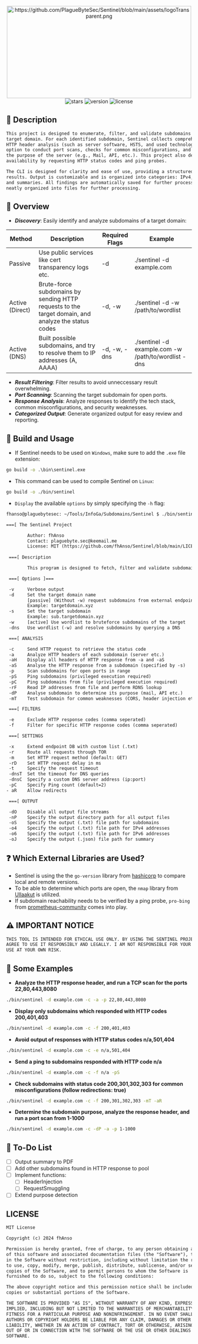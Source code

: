 <p align="center">
  <img src="" alt="https://github.com/PlagueByteSec/Sentinel/blob/main/assets/logoTransparent.png" width="500" height="250" />
  <br>
  <img src="https://img.shields.io/github/stars/PlagueByteSec/Sentinel?style=social" alt="stars" />
  <img src="https://img.shields.io/github/v/release/PlagueByteSec/Sentinel" alt="version" />
  <img src="https://img.shields.io/github/license/PlagueByteSec/Sentinel" alt="license" />
</p>

## :book: Description
```txt
This project is designed to enumerate, filter, and validate subdomains for a specified
target domain. For each identified subdomain, Sentinel collects comprehensive information, including 
HTTP header analysis (such as server software, HSTS, and used technology), the 
option to conduct port scans, checks for common misconfigurations, and attempts to determine 
the purpose of the server (e.g., Mail, API, etc.). This project also determines the subdomains
availability by requesting HTTP status codes and ping probes.

The CLI is designed for clarity and ease of use, providing a structured overview of the
results. Output is customizable and is organized into categories: IPv4, IPv6, subdomains,
and summaries. All findings are automatically saved for further processing, with results
neatly organized into files for further processing.
```

## :paperclip: Overview

- ***Discovery***: Easily identify and analyze subdomains of a target domain:

| Method | Description | Required Flags | Example |
|--------|-------------|----------------|---------|  
| Passive | Use public services like cert transparency logs etc. | -d | ./sentinel -d example.com |
| Active (Direct) | Brute-force subdomains by sending HTTP requests to the target domain, and analyze the status codes | -d, -w | ./sentinel -d -w /path/to/wordlist |
| Active (DNS) | Built possible subdomains, and try to resolve them to IP addresses (A, AAAA) | -d, -w, -dns | ./sentinel -d example.com -w /path/to/wordlist -dns |

- ***Result Filtering***: Filter results to avoid unneccessary result overwhelming.
- ***Port Scanning***: Scanning the target subdomain for open ports.
- ***Response Analysis***: Analyze responses to identify the tech stack, common misconfigurations, and security weaknesses.
- ***Categorized Output***: Generate organized output for easy review and reporting.

## :wrench: Build and Usage

- If Sentinel needs to be used on `Windows`, make sure to add the `.exe` file extension:
```cmd
go build -o .\bin\sentinel.exe 
```

- This command can be used to compile Sentinel on `Linux`:
```bash
go build -o ./bin/sentinel 
```

- `Display` the available `options` by simply specifying the `-h` flag:

```txt
fhanso@plaguebytesec: ~/Tools/InfoGa/Subdomains/Sentinel $ ./bin/sentinel -h

===[ The Sentinel Project

        Author: fhAnso 
        Contact: plaguebyte.sec@keemail.me
        License: MIT (https://github.com/fhAnso/Sentinel/blob/main/LICENSE)
                                                                                                                                                 
 ===[ Description

        This program is designed to fetch, filter and validate subdomains from a target domain.

 ===[ Options ]===

 -v     Verbose output
 -d     Set the target domain name
        [passive] (Without -w) request subdomains from external endpoints
        Example: targetdomain.xyz 
 -s     Set the target subdomain 
        Example: sub.targetdomain.xyz 
 -w     [active] Use wordlist to bruteforce subdomains of the target
 -dns   Use wordlist (-w) and resolve subdomains by querying a DNS

 ===[ ANALYSIS

 -c     Send HTTP request to retrieve the status code
 -a     Analyze HTTP headers of each subdomain (server etc.)
 -aH    Display all headers of HTTP response from -a and -aS
 -aS    Analyse the HTTP response from a subdomain (specified by -s)
 -p     Scan subdomains for open ports in range
 -pS    Ping subdomains (privileged execution required)
 -pC    Ping subdomains from file (privileged execution required)
 -rF    Read IP addresses from file and perform RDNS lookup
 -dP    Analyse subdomain to determine its purpose (mail, API etc.)
 -mT    Test subdomain for common weaknesses (CORS, header injection etc.)

 ===[ FILTERS

 -e     Exclude HTTP response codes (comma seperated)
 -f     Filter for specific HTTP response codes (comma seperated)

 ===[ SETTINGS

 -x     Extend endpoint DB with custom list (.txt)
 -r     Route all requests through TOR
 -m     Set HTTP request method (default: GET)
 -rD    Set HTTP request delay in ms
 -t     Specify the request timeout
 -dnsT  Set the timeout for DNS queries
 -dnsC  Specify a custom DNS server address (ip:port)
 -pC    Specify Ping count (default=2)
- aR    Allow redirects

 ===[ OUTPUT

 -dO    Disable all output file streams
 -nP    Specify the output directory path for all output files
 -oS    Specify the output (.txt) file path for subdomains
 -o4    Specify the output (.txt) file path for IPv4 addresses
 -o6    Specify the output (.txt) file path for IPv6 addresses
 -oJ    Specify the output (.json) file path for summary
```

## :question: Which External Libraries are Used?

- Sentinel is using the the `go-version` library from [hashicorp](https://github.com/hashicorp/go-version) to compare local and remote versions.
- To be able to determine which ports are open, the `nmap` library from [Ullaakut](https://github.com/Ullaakut/nmap) is utilized.
- If subdomain reachability needs to be verified by a ping probe, `pro-bing` from [prometheus-community](https://github.com/prometheus-community/pro-bing) comes into play.

## :warning: IMPORTANT NOTICE

```txt
THIS TOOL IS INTENDED FOR ETHICAL USE ONLY. BY USING THE SENTINEL PROJECT, YOU
AGREE TO USE IT RESPONSIBLY AND LEGALLY. I AM NOT RESPONSIBLE FOR YOUR ACTIONS.
USE AT YOUR OWN RISK.
```

## :sparkler: Some Examples

- **Analyze the HTTP response header, and run a TCP scan for the ports 22,80,443,8080**
```bash
./bin/sentinel -d example.com -c -a -p 22,80,443,8080
```
- **Display only subdomains which responded with HTTP codes 200,401,403**
```bash
./bin/sentinel -d example.com -c -f 200,401,403
```
- **Avoid output of responses with HTTP status codes n/a,501,404**
```bash
./bin/sentinel -d example.com -c -e n/a,501,404
```
- **Send a ping to subdomains responded with HTTP code n/a** 
```bash
./bin/sentinel -d example.com -c -f n/a -pS
```
- **Check subdomains with status code 200,301,302,303 for common misconfigurations (follow redirections: true)**
```bash
./bin/sentinel -d example.com -c -f 200,301,302,303 -mT -aR
```
- **Determine the subdomain purpose, analyze the response header, and run a port scan from 1-1000**
```bash
./bin/sentinel -d example.com -c -dP -a -p 1-1000
```

## :memo: To-Do List

- [ ] Output summary to PDF
- [ ] Add other subdomains found in HTTP response to pool
- [ ] Implement functions:
  - [ ] HeaderInjection
  - [ ] RequestSmuggling
- [ ] Extend purpose detection

## LICENSE
```txt
MIT License

Copyright (c) 2024 fhAnso

Permission is hereby granted, free of charge, to any person obtaining a copy
of this software and associated documentation files (the "Software"), to deal
in the Software without restriction, including without limitation the rights
to use, copy, modify, merge, publish, distribute, sublicense, and/or sell
copies of the Software, and to permit persons to whom the Software is
furnished to do so, subject to the following conditions:

The above copyright notice and this permission notice shall be included in all
copies or substantial portions of the Software.

THE SOFTWARE IS PROVIDED "AS IS", WITHOUT WARRANTY OF ANY KIND, EXPRESS OR
IMPLIED, INCLUDING BUT NOT LIMITED TO THE WARRANTIES OF MERCHANTABILITY,
FITNESS FOR A PARTICULAR PURPOSE AND NONINFRINGEMENT. IN NO EVENT SHALL THE
AUTHORS OR COPYRIGHT HOLDERS BE LIABLE FOR ANY CLAIM, DAMAGES OR OTHER
LIABILITY, WHETHER IN AN ACTION OF CONTRACT, TORT OR OTHERWISE, ARISING FROM,
OUT OF OR IN CONNECTION WITH THE SOFTWARE OR THE USE OR OTHER DEALINGS IN THE
SOFTWARE.
```